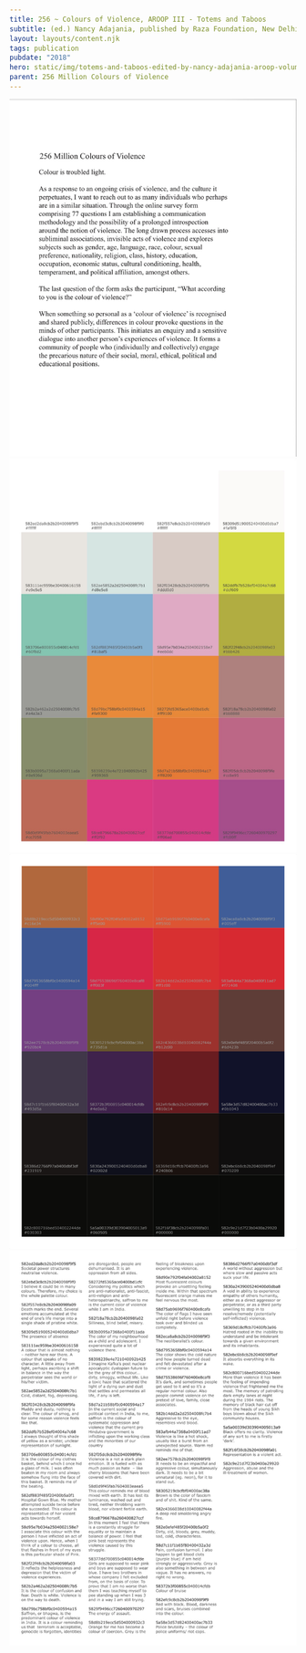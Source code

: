 ```yaml
---
title: 256 ~ Colours of Violence, AROOP III - Totems and Taboos
subtitle: (ed.) Nancy Adajania, published by Raza Foundation, New Delhi, 2018
layout: layouts/content.njk
tags: publication
pubdate: "2018"
hero: static/img/totems-and-taboos-edited-by-nancy-adajania-aroop-volume-3.jpg
parent: 256 Million Colours of Violence
---
```

![Colours of Violence - AROOP III - Totems and Taboos, (ed.) Nancy Adajania, published by Raza Foundation, New Delhi, 2018](/static/img/aroop-page-1.jpg)
![](/static/img/aroop-page-3.jpg)
![](/static/img/aroop-page-4.png)
![](/static/img/aroop-page-2.jpg)
